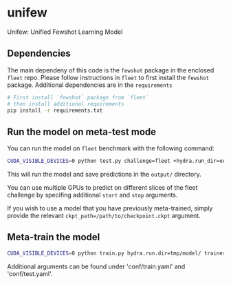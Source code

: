 # unifew
Unifew: Unified Fewshot Learning Model


## Dependencies

The main dependeny of this code is the `fewshot` package in the enclosed `fleet` repo. 
Please follow instructions in `fleet` to first install the `fewshot` package.
Additional dependencies are in the `requirements`

```bash
# First install `fewshot` package from `fleet`
# then install additional requirements
pip install -r requirements.txt
```

## Run the model on meta-test mode

You can run the model on `fleet` benchmark with the following command:
```bash
CUDA_VISIBLE_DEVICES=0 python test.py challenge=fleet +hydra.run_dir=output/
```

This will run the model and save predictions in the `output/` directory.

You can use multiple GPUs to predict on different slices of the fleet challenge by specifing additional `start` and `stop` arguments.

If you wish to use a model that you have previously meta-trained, simply provide the relevant `ckpt_path=/path/to/checkpoint.ckpt` argument.

## Meta-train the model


```bash
CUDA_VISIBLE_DEVICES=0 python train.py hydra.run.dir=tmp/model/ trainer.max_steps=30000 query_batch_size=4 +sampler.min_way=2
```

Additional arguments can be found under 'conf/train.yaml' and 'conf/test.yaml'.
